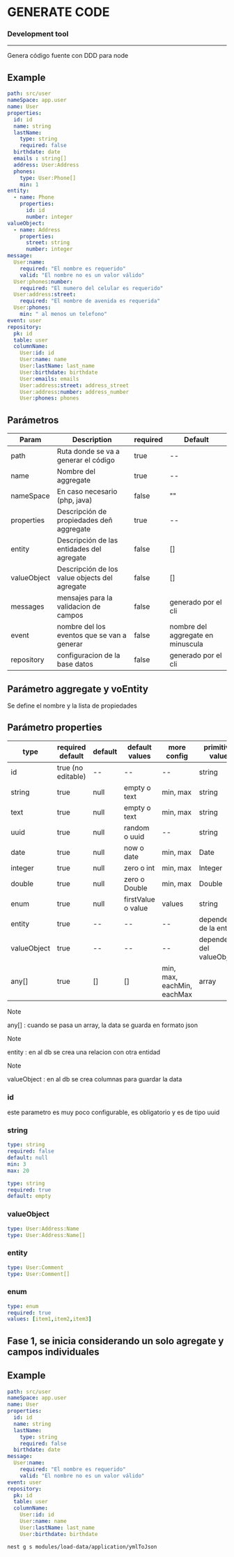 # GENERATE CODE
### Development tool

----

Genera código fuente con DDD para node


## Example
```yaml
path: src/user
nameSpace: app.user
name: User
properties:
  id: id
  name: string
  lastName:
    type: string
    required: false
  birthdate: date
  emails : string[]
  address: User:Address
  phones: 
    type: User:Phone[]
    min: 1
entity:
  - name: Phone
    properties:
      id: id
      number: integer
valueObject:
  - name: Address
    properties:
      street: string
      number: integer
message:
  User:name:
    required: "El nombre es requerido"
    valid: "El nombre no es un valor válido"
  User:phones:number:
    required: "El numero del celular es requerido"
  User:address:street:
    required: "El nombre de avenida es requerida"
  User:phones:
    min: " al menos un telefono"
event: user
repository:
  pk: id
  table: user
  columnName:
    User:id: id
    User:name: name
    User:lastName: last_name
    User:birthdate: birthdate
    User:emails: emails
    User:address:street: address_street
    User:address:number: address_number
    User:phones: phones
```

## Parámetros
| Param       | Description                                                   | required | Default                           |
| ----------- | ------------------------------------------------------------- | -------- | --------------------------------- |
| path        | Ruta donde se va a generar el código                          | true     | --                                |
| name        | Nombre del aggregate                                          | true     | --                                |
| nameSpace   | En caso necesario (php, java)                                 | false    | ""                                |
| properties  | Descripción de propiedades deñ aggregate                      | true     | --                                |
| entity      | Descripción de las entidades del agregate                     | false    | []                                |
| valueObject | Descripción de los value objects del agregate                 | false    | []                                |
| messages    | mensajes para la validacion de campos                         | false    | generado por el cli               |
| event       | nombre del los eventos que se van a generar                   | false    | nombre del aggregate en minuscula |
| repository  | configuracion de la base datos                                | false    | generado por el cli               |



## Parámetro **aggregate** y voEntity
Se define el nombre y la lista de propiedades


## Parámetro **properties**

| type        | required default   | default | default values     | more config                | primitive value         | length    | db         |
| ----------- | ------------------ | ------- | ------------------ | -------------------------- | ----------------------- | --------- | ---------- |
| id          | true (no editable) | --      | --                 | --                         | string                  | 36        | string     |
| string      | true               | null    | empty  o text      | min, max                   | string                  | 255 o máx | string     |
| text        | true               | null    | empty  o text      | min, max                   | string                  | max       | text       |
| uuid        | true               | null    | random o uuid      | --                         | string                  | 36        | string     |
| date        | true               | null    | now    o date      | min, max                   | Date                    | ---       | dateTime   |
| integer     | true               | null    | zero   o int       | min, max                   | Integer                 | ---       | integer    |
| double      | true               | null    | zero   o Double    | min, max                   | Double                  | ---       | double     |
| enum        | true               | null    | firstValue o value | values                     | string                  | ---       | string     |
| entity      | true               | --      | --                 | --                         | depende de la entity    | ---       | relation   |
| valueObject | true               | --      | --                 | --                         | depende del valueObject | ---       | add column |
| any[]       | true               | []      | []                 | min, max, eachMin, eachMax | array                   | ---       | json       |

> [!NOTE]
> any[] : cuando se pasa un array, la data se guarda en formato json

> [!NOTE]
> entity : en al db se crea una relacion con otra entidad

> [!NOTE]
> valueObject : en al db se crea columnas para guardar la data

### id
este parametro es muy poco configurable, es obligatorio y es de tipo uuid

### string
```yaml
type: string
required: false
default: null
min: 3
max: 20
```
```yaml
type: string
required: true
default: empty
```

### valueObject
```yaml
type: User:Address:Name
type: User:Address:Name[]
```

### entity
```yaml
type: User:Comment
type: User:Comment[]
```

### enum
```yaml
type: enum
required: true
values: [item1,item2,item3]
```


## Fase 1, se inicia considerando un solo agregate y campos individuales

## Example
```yaml
path: src/user
nameSpace: app.user
name: User
properties:
  id: id
  name: string
  lastName:
    type: string
    required: false
  birthdate: date
message:
  User:name:
    required: "El nombre es requerido"
    valid: "El nombre no es un valor válido"
event: user
repository:
  pk: id
  table: user
  columnName:
    User:id: id
    User:name: name
    User:lastName: last_name
    User:birthdate: birthdate
```


```bash
nest g s modules/load-data/application/ymlToJson
```